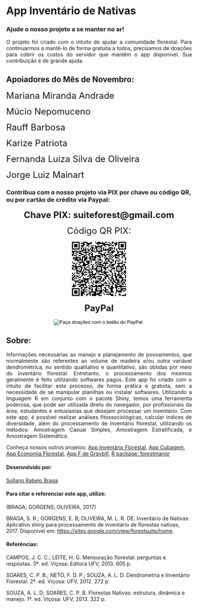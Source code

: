 # App Inventário de Nativas

### Ajude o nosso projeto a se manter no ar!

<div style="text-align:justify">
O projeto foi criado com o intuito de ajudar a comunidade florestal. Para continuarmos a mantê-lo de forma gratuita a todos,
precisamos de doações para cobrir os custos do servidor que mantêm o app disponível. Sua contribuição é de grande ajuda.
</div>

## Apoiadores do Mês de Novembro:

<div><p style="float:left;">

<p><font size="5"> Mariana Miranda Andrade </a></font></p>

<p><font size="5"> Múcio Nepomuceno </a></font></p>

<p><font size="5"> Rauff Barbosa </a></font></p>

<p><font size="5"> Karize Patriota </a></font></p>

<p><font size="5"> Fernanda Luiza Silva de Oliveira </a></font></p>

<p><font size="5"> Jorge Luiz Mainart </a></font></p>

</div>

###  Contribua com o nosso projeto via PIX por chave ou código QR, ou por cartão de crédito via Paypal:

<div style="text-align:center">

<b><font size="5"> Chave PIX: suiteforest<span>@</span>gmail.com</font></b>

<p><font size="5"> Código QR PIX: </font></p>
<img src="www/pix_sollano.png" width="150" height="150" />

<p><b><font size="5"> PayPal </font></b></p>

<form action="https://www.paypal.com/cgi-bin/webscr" method="post" target="_top">
<input type="hidden" name="cmd" value="_s-xclick" />
<input type="hidden" name="hosted_button_id" value="JVF7VGRMANRC6" />
<input type="image" src="https://www.paypalobjects.com/pt_BR/BR/i/btn/btn_donateCC_LG.gif" border="0" name="submit" title="PayPal - The safer, easier way to pay online!" alt="Faça doações com o botão do PayPal" />
<img alt="" border="0" src="https://www.paypal.com/pt_BR/i/scr/pixel.gif" width="1" height="1" />
</form>
</div>

## Sobre:
<div style="text-align:justify">
Informações necessárias ao manejo e planejamento de povoamentos, que normalmente são referentes ao volume de madeira e/ou outra variável dendrométrica, no sentido qualitativo e quantitativo, são obtidas por meio do inventário florestal. Entretanto, o processamento dos mesmos geralmente é feito utilizando softwares pagos. Este app foi criado com o intuito de facilitar este processo, de forma prática e gratuita, sem a necessidade de se manipular planilhas ou instalar softwares. Utilizando a linguagem R em conjunto com o pacote Shiny, temos uma ferramenta poderosa, que pode ser utilizada direto do navegador, por profissionais da área, estudantes e entusiastas que desejam processar um inventário.
Com este app, é possível realizar análises fitossociológicas, calcular índices de diversidade, além do processamento de inventário florestal, utilizando os métodos: Amostragem Casual Simples, Amostragem Estratificada, e Amostragem Sistemática.
</div>


Conheça nossos outros projetos:
[App Inventário Florestal](http://52.87.251.141/shiny/inventario_app/),
[App Cubagem](http://52.87.251.141/shiny/cubagem_app/),
[App Economia Florestal](http://52.87.251.141/shiny/forest_economy_app/),
[App F de Graybill](http://52.87.251.141/shiny/graybill_app/),
[R package: forestmangr](https://github.com/sollano/forestmangr#readme)

#### Desenvolvido por:

[Sollano Rabelo Braga](https://www.linkedin.com/in/sollano/ "LinkedIn")

#### Para citar e referenciar este app, utilize:

(BRAGA; GORGENS; OLIVEIRA, 2017)

BRAGA, S. R.; GORGENS, E. B; OLIVEIRA, M. L. R. DE. Inventário de Nativas: Aplicativo shiny para processamento de inventário de florestas nativas, 2017. Disponível em: <https://sites.google.com/view/forestsuite/home>.

#### Referências:

CAMPOS, J. C. C.; LEITE, H. G. Mensuração florestal: perguntas e respostas. 3ª. ed. Viçosa: Editora UFV, 2013. 605 p.

SOARES, C. P. B.; NETO, F. D. P.; SOUZA, A. L. D. Dendrometria e Inventário Florestal. 2ª. ed. Viçosa: UFV, 2012. 272 p.

SOUZA, A. L. D; SOARES, C. P. B. Florestas Nativas: estrutura, dinâmica e manejo. 1ª. ed. Viçosa: UFV, 2013. 322 p.
